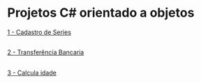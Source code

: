 <h1>Projetos C# orientado a objetos</h1>

<a href="https://github.com/GilvanFarias/APP-de-cadastro-de-series"></h2> 1 - Cadastro de Series<h2></a>
<a href="https://github.com/GilvanFarias/Transferencia-Bancaria"></h2> 2 - Transferência Bancaria<h2></a>
<a href="https://github.com/GilvanFarias/Calcula-Idade"></h2> 3 - Calcula idade<h2></a>
